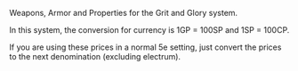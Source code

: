 Weapons, Armor and Properties for the Grit and Glory system.

In this system, the conversion for currency is 1GP = 100SP and 1SP = 100CP. 

If you are using these prices in a normal 5e setting, just convert the prices to the next denomination (excluding electrum).